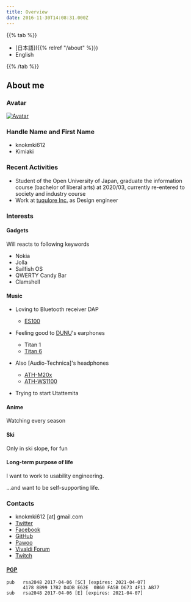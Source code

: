 ```yaml
---
title: Overview
date: 2016-11-30T14:08:31.000Z
---
```

{{% tab %}}

* [日本語]({{% relref "/about" %}})
* English

{{% /tab %}}

## About me

### Avatar

[![Avatar](https://secure.gravatar.com/avatar/6b2fd17bf8572ea5d60c0916db36627c)](https://ja.gravatar.com/knokmki612)

### Handle Name and First Name

* knokmki612
* Kimiaki

### Recent Activities

* Student of the Open University of Japan, graduate the information course (bachelor of liberal arts) at 2020/03, currently re-entered to society and industry course
* Work at [tuqulore Inc.](https://tuqulore.com) as Design engineer

### Interests

#### Gadgets

Will reacts to following keywords

* Nokia
* Jolla
* Sailfish OS
* QWERTY Candy Bar
* Clamshell

#### Music

* Loving to Bluetooth receiver DAP

  * [ES100](https://earstudio.store/products/es100)
* Feeling good to [DUNU](https://www.dunu-topsound.com/)'s earphones

  * Titan 1
  * [Titan 6](https://www.dunu-topsound.com/titan-6)
* Also \[Audio-Technica]'s headphones

  * [ATH-M20x](https://www.audio-technica.co.jp/product/ATH-M20x)
  * [ATH-WS1100](https://www.audio-technica.co.jp/product/ATH-WS1100)
* Trying to start Utattemita

#### Anime

Watching every season

#### Ski

Only in ski slope, for fun

#### Long-term purpose of life

I want to work to usability engineering.

...and want to be self-supporting life.

### Contacts

* knokmki612 \[at] gmail.com
* [Twitter](https://twitter.com/knokmki612)
* [Facebook](https://www.facebook.com/kimiaki.kuno)
* [GitHub](https://github.com/knokmki612)
* [Pawoo](https://pawoo.net/@knokmki612)
* [Vivaldi Forum](https://forum.vivaldi.net/user/knokmki612)
* [Twitch](https://www.twitch.tv/knokmki612)

#### [PGP](/knokmki612.asc)

```
pub   rsa2048 2017-04-06 [SC] [expires: 2021-04-07]
      4178 8B99 17B2 D4DB E62E  0B60 FA5B D673 4F11 AB77
sub   rsa2048 2017-04-06 [E] [expires: 2021-04-07]
```

<!--stackedit_data:
eyJoaXN0b3J5IjpbLTc2Mzc0MDgwNywxMzY1NzQwNDYyLC0xMD
IzMDY5OTc3XX0=
-->
